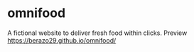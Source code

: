 # omnifood
A fictional website to deliver fresh food within clicks.
Preview https://berazo29.github.io/omnifood/

